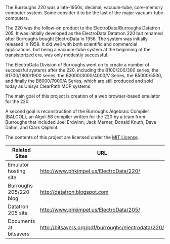 The Burroughs 220 was a late-1950s, decimal, vacuum-tube, core-memory computer system. Some consider it to be the last of the major vacuum-tube computers.

The 220 was the follow-on product to the ElectroData/Burroughs Datatron 205. It was initially developed as the ElectroData Datatron 220 but renamed after Burroughs bought ElectroData in 1956. The system was initially released in 1958. It did well with both scientific and commercial applications, but being a vacuum-tube system at the beginning of the transistorized era, was only modestly successful.

The ElectroData Division of Burroughs went on to create a number of successful systems after the 220, including the B100/200/300 series, the B1700/1800/1900 series, the B2000/3000/4000/V Series, the B5000/5500, and finally the B6000/7000/A Series, which are still produced and sold today as Unisys ClearPath MCP systems.

The main goal of this project is creation of a web browser-based emulator for the 220.

A second goal is reconstruction of the Burroughs Algebraic Compiler (BALGOL), an Algol-58 compiler written for the 220 by a team from Burroughs that included Joel Erdwinn, Jack Merner, Donald Knuth, Dave Dahm, and Clark Oliphint.

The contents of this project are licensed under the [MIT License](http://www.opensource.org/licenses/mit-license.php).

| Related Sites | URL |
| ------------- | ----- |
| Emulator hosting site | http://www.phkimpel.us/ElectroData/220/ |
| Burroughs 205/220 blog | http://datatron.blogspot.com |
| Datatron 205 site | http://www.phkimpel.us/ElectroData/205/ |
| Documents at bitsavers | http://bitsavers.org/pdf/burroughs/electrodata/220/ |

